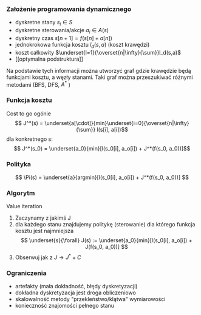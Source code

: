 ### Założenie programowania dynamicznego
- dyskretne stany $s_i \in S$
- dyskretne sterowania/akcje $a_i \in A(s)$
- dyskretny czas $s[n+1]=f(s[n] + a[n])$
- jednokrokowa funkcja kosztu $l_d(s,a)$ (koszt krawędzi)
- koszt całkowity $\underset{l=1}{\overset{n|\infty}{\sum}}l_d(s,a)$
- [[optymalna podstruktura]]

Na podstawie tych informacji można utworzyć graf gdzie krawędzie będą funkcjami kosztu, a węzły stanami.
Taki graf można przeszukiwać różnymi metodami (BFS, DFS, $A^*$ )

### Funkcja kosztu
Cost to go 
ogónie
$$ J^*(s) = \underset{a[\cdot]}{min}\underset{i=0}{\overset{n|\infty}{\sum}} l(s[i], a[i])$$
dla konkretnego s:
$$ J^*(s_0) = \underset{a_0}{min}[l(s_0[i], a_o[i]) + J^*(f(s_0, a_0))]$$

### Polityka
$$ \Pi(s) = \underset{a}{argmin}[l(s_0[i], a_o[i]) + J^*(f(s_0, a_0))] $$


### Algorytm
Value iteration
1. Zaczynamy z jakimś J
3. dla każdego stanu znajdujemy politykę (sterowanie) dla którego funkcja kosztu jest najmniejsza$$ \underset{s}{\forall} J(s) := \underset{a_0}{min}[l(s_0[i], a_o[i]) + J(f(s_0, a_0))] $$
4. Obserwuj jak z $J\rightarrow J^*+C$


### Ograniczenia
- artefakty (mała dokładność, błędy dyskretyzacji)
- dokładna dyskretyzacja jest droga obliczeniowo
- skalowalność metody "przekleństwo/klątwa" wymiarowości
- konieczność znajomości pełnego stanu